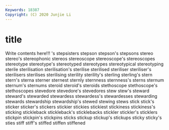 ```yaml
---
Keywords: 18387
Copyright: (C) 2020 Junjie Li
---
```


# title

Write contents here!!!
's 
stepsisters
stepson 
stepson's 
stepsons 
stereo 
stereo's 
stereophonic 
stereos 
stereoscope 
stereoscope's 
stereoscopes
stereotype 
stereotype's 
stereotyped 
stereotypes 
stereotypical 
stereotyping 
sterile 
sterilisation 
sterilisation's 
sterilise
sterilised 
steriliser 
steriliser's 
sterilisers 
sterilises 
sterilising 
sterility 
sterility's 
sterling 
sterling's
stern 
stern's 
sterna 
sterner 
sternest 
sternly 
sternness 
sternness's 
sterns 
sternum
sternum's 
sternums 
steroid 
steroid's 
steroids 
stethoscope 
stethoscope's 
stethoscopes 
stevedore 
stevedore's
stevedores 
stew 
stew's 
steward 
steward's 
stewarded 
stewardess 
stewardess's 
stewardesses 
stewarding
stewards 
stewardship 
stewardship's 
stewed 
stewing 
stews 
stick 
stick's 
sticker 
sticker's
stickers 
stickier 
stickies 
stickiest 
stickiness 
stickiness's 
sticking 
stickleback 
stickleback's 
sticklebacks
stickler 
stickler's 
sticklers 
stickpin 
stickpin's 
stickpins 
sticks 
stickup 
stickup's 
stickups
sticky 
sticky's 
sties 
stiff 
stiff's 
stiffed 
stiffen 
stiffened 
